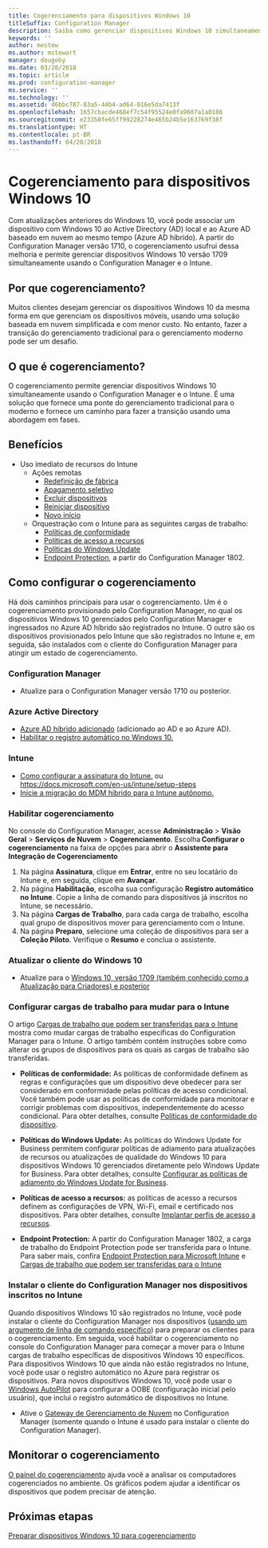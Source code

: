 ```yaml
---
title: Cogerenciamento para dispositivos Windows 10
titleSuffix: Configuration Manager
description: Saiba como gerenciar dispositivos Windows 10 simultaneamente usando o Configuration Manager e o Microsoft Intune.
keywords: ''
author: mestew
ms.author: mstewart
manager: dougeby
ms.date: 03/28/2018
ms.topic: article
ms.prod: configuration-manager
ms.service: ''
ms.technology: ''
ms.assetid: d6bbc787-83a5-44b4-ad64-016e5da7413f
ms.openlocfilehash: 1657cbacde468ef7c54f95524e0fa9607a1a0186
ms.sourcegitcommit: e23350fe65ff99228274e465b24b5e163769f38f
ms.translationtype: HT
ms.contentlocale: pt-BR
ms.lasthandoff: 04/20/2018
---
```

# <a name="co-management-for-windows-10-devices"></a>Cogerenciamento para dispositivos Windows 10    
 Com atualizações anteriores do Windows 10, você pode associar um dispositivo com Windows 10 ao Active Directory (AD) local e ao Azure AD baseado em nuvem ao mesmo tempo (Azure AD híbrido). A partir do Configuration Manager versão 1710, o cogerenciamento usufrui dessa melhoria e permite gerenciar dispositivos Windows 10 versão 1709 simultaneamente usando o Configuration Manager e o Intune. <!-- 1350871 -->
## <a name="why-co-management"></a>Por que cogerenciamento?
Muitos clientes desejam gerenciar os dispositivos Windows 10 da mesma forma em que gerenciam os dispositivos móveis, usando uma solução baseada em nuvem simplificada e com menor custo. No entanto, fazer a transição do gerenciamento tradicional para o gerenciamento moderno pode ser um desafio.  
## <a name="what-is-co-management"></a>O que é cogerenciamento?
O cogerenciamento permite gerenciar dispositivos Windows 10 simultaneamente usando o Configuration Manager e o Intune. É uma solução que fornece uma ponte do gerenciamento tradicional para o moderno e fornece um caminho para fazer a transição usando uma abordagem em fases.

## <a name="benefits"></a>Benefícios 
- Uso imediato de recursos do Intune 
    - Ações remotas
        - [Redefinição de fábrica](https://docs.microsoft.com/intune/devices-wipe#factory-reset)
        - [Apagamento seletivo](https://docs.microsoft.com/intune/apps-selective-wipe)
        - [Excluir dispositivos](https://docs.microsoft.com/intune/devices-wipe#delete-devices-from-the-azure-active-directory-portal)
        - [Reiniciar dispositivo](https://docs.microsoft.com/intune/device-restart)
        - [Novo início](https://docs.microsoft.com/intune/device-fresh-start)
    - Orquestração com o Intune para as seguintes cargas de trabalho:
        - [Políticas de conformidade](https://docs.microsoft.com/intune/device-compliance-get-started)
        - [Políticas de acesso a recursos](https://docs.microsoft.com/intune/device-profiles)
        - [Políticas do Windows Update](https://docs.microsoft.com/intune/windows-update-for-business-configure)
        - [Endpoint Protection](https://docs.microsoft.com/en-us/intune/endpoint-protection-windows-10), a partir do Configuration Manager 1802. <!-- 1357365 -->
    
## <a name="how-to-configure-co-management"></a>Como configurar o cogerenciamento
Há dois caminhos principais para usar o cogerenciamento. Um é o cogerenciamento provisionado pelo Configuration Manager, no qual os dispositivos Windows 10 gerenciados pelo Configuration Manager e ingressados no Azure AD híbrido são registrados no Intune. O outro são os dispositivos provisionados pelo Intune que são registrados no Intune e, em seguida, são instalados com o cliente do Configuration Manager para atingir um estado de cogerenciamento.

### <a name="configuration-manager"></a>**Configuration Manager**
 -  Atualize para o Configuration Manager versão 1710 ou posterior.


### <a name="azure-active-directory"></a>**Azure Active Directory**
  - [Azure AD híbrido adicionado](https://docs.microsoft.com/azure/active-directory/device-management-hybrid-azuread-joined-devices-setup) (adicionado ao AD e ao Azure AD).
  - [Habilitar o registro automático no Windows 10.](https://docs.microsoft.com/intune/windows-enroll)


### <a name="intune"></a>**Intune**
 - [Como configurar a assinatura do Intune.](/sccm/mdm/deploy-use/configure-intune-subscription) ou https://docs.microsoft.com/en-us/intune/setup-steps
 - [Inicie a migração do MDM híbrido para o Intune autônomo.](/sccm/mdm/deploy-use/migrate-hybridmdm-to-intunesa)


### <a name="enable-co-management"></a>Habilitar cogerenciamento 
 No console do Configuration Manager, acesse **Administração** > **Visão Geral** > **Serviços de Nuvem** > **Cogerenciamento**. Escolha **Configurar o cogerenciamento** na faixa de opções para abrir o **Assistente para Integração de Cogerenciamento** 
   
1. Na página **Assinatura**, clique em **Entrar**, entre no seu locatário do Intune e, em seguida, clique em **Avançar**.    
2. Na página **Habilitação**, escolha sua configuração **Registro automático no Intune**. Copie a linha de comando para dispositivos já inscritos no Intune, se necessário. 
3. Na página **Cargas de Trabalho**, para cada carga de trabalho, escolha qual grupo de dispositivos mover para gerenciamento com o Intune.
4. Na página **Preparo**, selecione uma coleção de dispositivos para ser a **Coleção Piloto**. Verifique o **Resumo** e conclua o assistente. 

### <a name="upgrade-windows-10-client"></a>Atualizar o cliente do Windows 10
- Atualize para o [Windows 10, versão 1709 (também conhecido como a Atualização para Criadores) e posterior](/sccm/osd/deploy-use/manage-windows-as-a-service)

### <a name="configure-workloads-to-switch-to-intune"></a>Configurar cargas de trabalho para mudar para o Intune 
O artigo [Cargas de trabalho que podem ser transferidas para o Intune](/sccm/core/clients/manage/co-management-switch-workloads#Workloads-able-to-be-transitioned-to-Intune) mostra como mudar cargas de trabalho específicas do Configuration Manager para o Intune. O artigo também contém instruções sobre como alterar os grupos de dispositivos para os quais as cargas de trabalho são transferidas.

- **Políticas de conformidade:** As políticas de conformidade definem as regras e configurações que um dispositivo deve obedecer para ser considerado em conformidade pelas políticas de acesso condicional. Você também pode usar as políticas de conformidade para monitorar e corrigir problemas com dispositivos, independentemente do acesso condicional. Para obter detalhes, consulte [Políticas de conformidade do dispositivo](https://docs.microsoft.com/intune/device-compliance-get-started).  

- **Políticas do Windows Update:** As políticas do Windows Update for Business permitem configurar políticas de adiamento para atualizações de recursos ou atualizações de qualidade do Windows 10 para dispositivos Windows 10 gerenciados diretamente pelo Windows Update for Business. Para obter detalhes, consulte [Configurar as políticas de adiamento do Windows Update for Business](https://docs.microsoft.com/intune/windows-update-for-business-configure).  

- **Políticas de acesso a recursos:** as políticas de acesso a recursos definem as configurações de VPN, Wi-Fi, email e certificado nos dispositivos. Para obter detalhes, consulte [Implantar perfis de acesso a recursos](https://docs.microsoft.com/intune/device-profiles).

- **Endpoint Protection:** A partir do Configuration Manager 1802, a carga de trabalho do Endpoint Protection pode ser transferida para o Intune. Para saber mais, confira [Endpoint Protection para Microsoft Intune](https://docs.microsoft.com/en-us/intune/endpoint-protection-windows-10)<!-- 1357365 --> e [Cargas de trabalho que podem ser transferidas para o Intune](/sccm/core/clients/manage/co-management-switch-workloads#Workloads-able-to-be-transitioned-to-Intune)


### <a name="install-configuration-manager-client-to-the-devices-enrolled-in-intune"></a>Instalar o cliente do Configuration Manager nos dispositivos inscritos no Intune
Quando dispositivos Windows 10 são registrados no Intune, você pode instalar o cliente do Configuration Manager nos dispositivos ([usando um argumento de linha de comando específico](/sccm/core/clients/manage/co-management-prepare#command-line-to-install-configuration-manager-client)) para preparar os clientes para o cogerenciamento. Em seguida, você habilitar o cogerenciamento no console do Configuration Manager para começar a mover para o Intune cargas de trabalho específicas de dispositivos Windows 10 específicos.
Para dispositivos Windows 10 que ainda não estão registrados no Intune, você pode usar o registro automático no Azure para registrar os dispositivos. Para novos dispositivos Windows 10, você pode usar o [Windows AutoPilot](https://docs.microsoft.com/intune/enrollment-autopilot) para configurar a OOBE (configuração inicial pelo usuário), que inclui o registro automático de dispositivos no Intune.
 - Ative o [Gateway de Gerenciamento de Nuvem](/sccm/core/clients/manage/manage-clients-internet#cloud-management-gateway) no Configuration Manager (somente quando o Intune é usado para instalar o cliente do Configuration Manager).

## <a name="monitor-co-management"></a>Monitorar o cogerenciamento
[O painel do cogerenciamento](/sccm/core/clients/manage/co-management-dashboard) ajuda você a analisar os computadores cogerenciados no ambiente. Os gráficos podem ajudar a identificar os dispositivos que podem precisar de atenção.


## <a name="next-steps"></a>Próximas etapas
[Preparar dispositivos Windows 10 para cogerenciamento](co-management-prepare.md)
